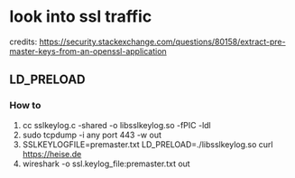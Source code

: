 # look into ssl traffic

credits: https://security.stackexchange.com/questions/80158/extract-pre-master-keys-from-an-openssl-application

## LD_PRELOAD
### How to 
1. cc sslkeylog.c -shared -o libsslkeylog.so -fPIC -ldl 
2. sudo tcpdump -i any port 443 -w out
3. SSLKEYLOGFILE=premaster.txt LD_PRELOAD=./libsslkeylog.so curl https://heise.de
4. wireshark -o ssl.keylog_file:premaster.txt out

